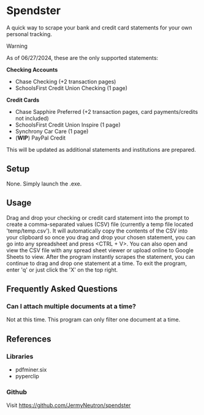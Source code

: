 # Spendster
A quick way to scrape your bank and credit card statements for your own personal tracking.

>[!WARNING]
> As of 06/27/2024, these are the only supported statements:
>
> **Checking Accounts**
> - Chase Checking (+2 transaction pages)
> - SchoolsFirst Credit Union Checking (1 page)
>
> **Credit Cards**
> - Chase Sapphire Preferred (+2 transaction pages, card payments/credits not included)
> - SchoolsFirst Credit Union Inspire (1 page)
> - Synchrony Car Care (1 page)
> - (**WIP**) PayPal Credit
>
> This will be updated as additional statements and institutions are prepared. 

## Setup
None. Simply launch the .exe.

## Usage
Drag and drop your checking or credit card statement into the prompt to create a comma-separated values (CSV) file (currently a temp file located 'temp/temp.csv'). It will automatically copy the contents of the CSV into your clipboard so once you drag and drop your chosen statement, you can go into any spreadsheet and press \<CTRL + V\>. You can also open and view the CSV file with any spread sheet viewer or upload online to Google Sheets to view. After the program instantly scrapes the statement, you can continue to drag and drop one statement at a time.
To exit the program, enter 'q' or just click the 'X' on the top right.

## Frequently Asked Questions
### Can I attach multiple documents at a time?
Not at this time. This program can only filter one document at a time.

## References

### Libraries
- pdfminer.six
- pyperclip

### Github
Visit https://github.com/JermyNeutron/spendster